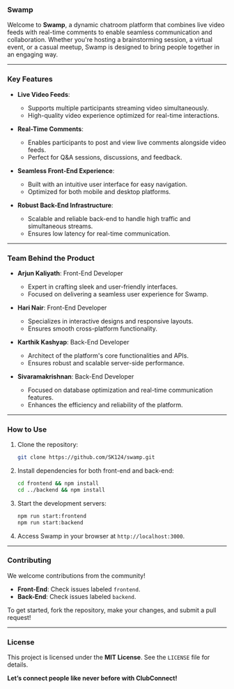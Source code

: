 ### **Swamp**  

Welcome to **Swamp**, a dynamic chatroom platform that combines live video feeds with real-time comments to enable seamless communication and collaboration. Whether you're hosting a brainstorming session, a virtual event, or a casual meetup, Swamp is designed to bring people together in an engaging way.  

---

### Key Features  
- **Live Video Feeds**:  
  - Supports multiple participants streaming video simultaneously.  
  - High-quality video experience optimized for real-time interactions.  

- **Real-Time Comments**:  
  - Enables participants to post and view live comments alongside video feeds.  
  - Perfect for Q&A sessions, discussions, and feedback.  

- **Seamless Front-End Experience**:  
  - Built with an intuitive user interface for easy navigation.  
  - Optimized for both mobile and desktop platforms.  

- **Robust Back-End Infrastructure**:  
  - Scalable and reliable back-end to handle high traffic and simultaneous streams.  
  - Ensures low latency for real-time communication.  

---

### Team Behind the Product  
- **Arjun Kaliyath**: Front-End Developer  
  - Expert in crafting sleek and user-friendly interfaces.  
  - Focused on delivering a seamless user experience for Swamp.  

- **Hari Nair**: Front-End Developer  
  - Specializes in interactive designs and responsive layouts.  
  - Ensures smooth cross-platform functionality.  

- **Karthik Kashyap**: Back-End Developer  
  - Architect of the platform's core functionalities and APIs.  
  - Ensures robust and scalable server-side performance.  

- **Sivaramakrishnan**: Back-End Developer  
  - Focused on database optimization and real-time communication features.  
  - Enhances the efficiency and reliability of the platform.  

---

### How to Use  
1. Clone the repository:  
   ```bash  
   git clone https://github.com/SK124/swamp.git  
   ```  
2. Install dependencies for both front-end and back-end:  
   ```bash  
   cd frontend && npm install  
   cd ../backend && npm install  
   ```  
3. Start the development servers:  
   ```bash  
   npm run start:frontend  
   npm run start:backend  
   ```  
4. Access Swamp in your browser at `http://localhost:3000`.  

---

### Contributing  
We welcome contributions from the community!  
- **Front-End**: Check issues labeled `frontend`.  
- **Back-End**: Check issues labeled `backend`.  

To get started, fork the repository, make your changes, and submit a pull request!  

---

### License  
This project is licensed under the **MIT License**. See the `LICENSE` file for details.  

**Let’s connect people like never before with ClubConnect!**  
